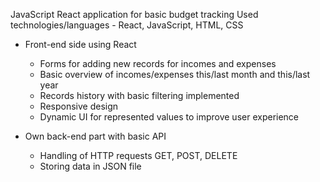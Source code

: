 JavaScript React application for basic budget tracking
Used technologies/languages - React, JavaScript, HTML, CSS

- Front-end side using React
  - Forms for adding new records for incomes and expenses
  - Basic overview of incomes/expenses this/last month and this/last year
  - Records history with basic filtering implemented
  - Responsive design
  - Dynamic UI for represented values to improve user experience
 
- Own back-end part with basic API
  - Handling of HTTP requests GET, POST, DELETE
  - Storing data in JSON file

